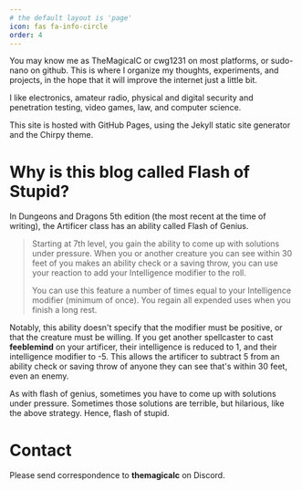 ```yaml
---
# the default layout is 'page'
icon: fas fa-info-circle
order: 4
---
```


You may know me as TheMagicalC or cwg1231 on most platforms, or sudo-nano on github. This is where I organize my thoughts, experiments, and projects, in the hope that it will improve the internet just a little bit. 

I like electronics, amateur radio, physical and digital security and penetration testing, video games, law, and computer science. 

This site is hosted with GitHub Pages, using the Jekyll static site generator and the Chirpy theme. 



# Why is this blog called Flash of Stupid? 

In Dungeons and Dragons 5th edition (the most recent at the time of writing), the Artificer class has an ability called Flash of Genius. 

> Starting at 7th level, you gain the ability to come up with solutions under pressure. When you or another creature you can see within 30 feet of you makes an ability check or a saving throw, you can use your reaction to add your Intelligence modifier to the roll.
> 
> You can use this feature a number of times equal to your Intelligence modifier (minimum of once). You regain all expended uses when you finish a long rest.

Notably, this ability doesn't specify that the modifier must be positive, or that the creature must be willing. If you get another spellcaster to cast **feeblemind** on your artificer, their intelligence is reduced to 1, and their intelligence modifier to -5. This allows the artificer to subtract 5 from an ability check or saving throw of anyone they can see that's within 30 feet, even an enemy. 

As with flash of genius, sometimes you have to come up with solutions under pressure. Sometimes those solutions are terrible, but hilarious, like the above strategy. Hence, flash of stupid. 

# Contact
Please send correspondence to **themagicalc** on Discord. 